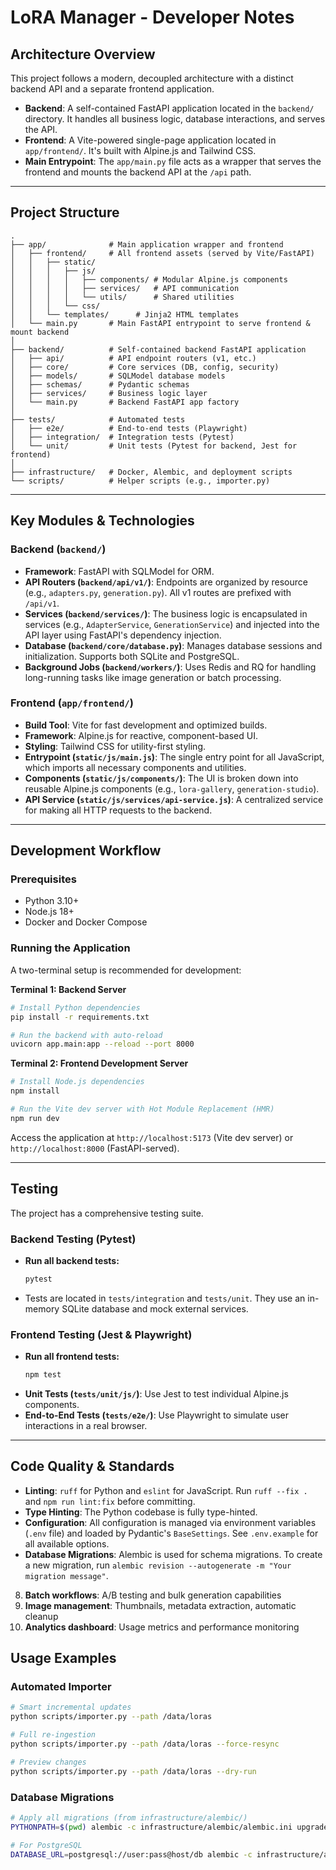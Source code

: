 # LoRA Manager - Developer Notes

## Architecture Overview

This project follows a modern, decoupled architecture with a distinct backend API and a separate frontend application.

-   **Backend**: A self-contained FastAPI application located in the `backend/` directory. It handles all business logic, database interactions, and serves the API.
-   **Frontend**: A Vite-powered single-page application located in `app/frontend/`. It's built with Alpine.js and Tailwind CSS.
-   **Main Entrypoint**: The `app/main.py` file acts as a wrapper that serves the frontend and mounts the backend API at the `/api` path.

---

## Project Structure

```
.
├── app/              # Main application wrapper and frontend
│   ├── frontend/     # All frontend assets (served by Vite/FastAPI)
│   │   ├── static/
│   │   │   ├── js/
│   │   │   │   ├── components/ # Modular Alpine.js components
│   │   │   │   ├── services/   # API communication
│   │   │   │   └── utils/      # Shared utilities
│   │   │   └── css/
│   │   └── templates/      # Jinja2 HTML templates
│   └── main.py       # Main FastAPI entrypoint to serve frontend & mount backend
│
├── backend/          # Self-contained backend FastAPI application
│   ├── api/          # API endpoint routers (v1, etc.)
│   ├── core/         # Core services (DB, config, security)
│   ├── models/       # SQLModel database models
│   ├── schemas/      # Pydantic schemas
│   ├── services/     # Business logic layer
│   └── main.py       # Backend FastAPI app factory
│
├── tests/            # Automated tests
│   ├── e2e/          # End-to-end tests (Playwright)
│   ├── integration/  # Integration tests (Pytest)
│   └── unit/         # Unit tests (Pytest for backend, Jest for frontend)
│
├── infrastructure/   # Docker, Alembic, and deployment scripts
└── scripts/          # Helper scripts (e.g., importer.py)
```

---

## Key Modules & Technologies

### Backend (`backend/`)

-   **Framework**: FastAPI with SQLModel for ORM.
-   **API Routers (`backend/api/v1/`)**: Endpoints are organized by resource (e.g., `adapters.py`, `generation.py`). All v1 routes are prefixed with `/api/v1`.
-   **Services (`backend/services/`)**: The business logic is encapsulated in services (e.g., `AdapterService`, `GenerationService`) and injected into the API layer using FastAPI's dependency injection.
-   **Database (`backend/core/database.py`)**: Manages database sessions and initialization. Supports both SQLite and PostgreSQL.
-   **Background Jobs (`backend/workers/`)**: Uses Redis and RQ for handling long-running tasks like image generation or batch processing.

### Frontend (`app/frontend/`)

-   **Build Tool**: Vite for fast development and optimized builds.
-   **Framework**: Alpine.js for reactive, component-based UI.
-   **Styling**: Tailwind CSS for utility-first styling.
-   **Entrypoint (`static/js/main.js`)**: The single entry point for all JavaScript, which imports all necessary components and utilities.
-   **Components (`static/js/components/`)**: The UI is broken down into reusable Alpine.js components (e.g., `lora-gallery`, `generation-studio`).
-   **API Service (`static/js/services/api-service.js`)**: A centralized service for making all HTTP requests to the backend.

---

## Development Workflow

### Prerequisites

-   Python 3.10+
-   Node.js 18+
-   Docker and Docker Compose

### Running the Application

A two-terminal setup is recommended for development:

**Terminal 1: Backend Server**

```bash
# Install Python dependencies
pip install -r requirements.txt

# Run the backend with auto-reload
uvicorn app.main:app --reload --port 8000
```

**Terminal 2: Frontend Development Server**

```bash
# Install Node.js dependencies
npm install

# Run the Vite dev server with Hot Module Replacement (HMR)
npm run dev
```

Access the application at `http://localhost:5173` (Vite dev server) or `http://localhost:8000` (FastAPI-served).

---

## Testing

The project has a comprehensive testing suite.

### Backend Testing (Pytest)

-   **Run all backend tests:**
    ```bash
    pytest
    ```
-   Tests are located in `tests/integration` and `tests/unit`. They use an in-memory SQLite database and mock external services.

### Frontend Testing (Jest & Playwright)

-   **Run all frontend tests:**
    ```bash
    npm test
    ```
-   **Unit Tests (`tests/unit/js/`)**: Use Jest to test individual Alpine.js components.
-   **End-to-End Tests (`tests/e2e/`)**: Use Playwright to simulate user interactions in a real browser.

---

## Code Quality & Standards

-   **Linting**: `ruff` for Python and `eslint` for JavaScript. Run `ruff --fix .` and `npm run lint:fix` before committing.
-   **Type Hinting**: The Python codebase is fully type-hinted.
-   **Configuration**: All configuration is managed via environment variables (`.env` file) and loaded by Pydantic's `BaseSettings`. See `.env.example` for all available options.
-   **Database Migrations**: Alembic is used for schema migrations. To create a new migration, run `alembic revision --autogenerate -m "Your migration message"`.
8. **Batch workflows**: A/B testing and bulk generation capabilities
9. **Image management**: Thumbnails, metadata extraction, automatic cleanup
10. **Analytics dashboard**: Usage metrics and performance monitoring

## Usage Examples

### Automated Importer
```bash
# Smart incremental updates
python scripts/importer.py --path /data/loras

# Full re-ingestion
python scripts/importer.py --path /data/loras --force-resync

# Preview changes
python scripts/importer.py --path /data/loras --dry-run
```

### Database Migrations
```bash
# Apply all migrations (from infrastructure/alembic/)
PYTHONPATH=$(pwd) alembic -c infrastructure/alembic/alembic.ini upgrade head

# For PostgreSQL
DATABASE_URL=postgresql://user:pass@host/db alembic -c infrastructure/alembic/alembic.ini upgrade head
```

